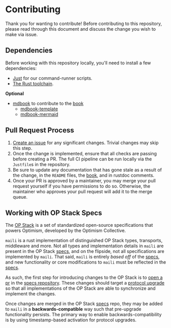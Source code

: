 # Contributing

Thank you for wanting to contribute! Before contributing to this repository,
please read through this document and discuss the change you wish to make via issue.


## Dependencies

Before working with this repository locally, you'll need to install a few dependencies:

- [Just](https://github.com/casey/just) for our command-runner scripts.
- [The Rust toolchain](https://rustup.rs/).

**Optional**

- [mdbook](https://github.com/rust-lang/mdBook) to contribute to the [book](/)
  - [mdbook-template](https://github.com/sgoudham/mdbook-template)
  - [mdbook-mermaid](https://github.com/badboy/mdbook-mermaid)


## Pull Request Process

1. [Create an issue][new-issue] for any significant changes. Trivial changes may skip this step.
1. Once the change is implemented, ensure that all checks are passing before creating a PR.
   The full CI pipeline can be run locally via the `Justfile`s in the repository.
1. Be sure to update any documentation that has gone stale as a result of the change,
   in the `README` files, the [book][book], and in rustdoc comments.
1. Once your PR is approved by a maintainer, you may merge your pull request yourself
   if you have permissions to do so. Otherwise, the maintainer who approves your pull
   request will add it to the merge queue.


## Working with OP Stack Specs

The [OP Stack][op-stack] is a set of standardized open-source specifications
that powers Optimism, developed by the Optimism Collective.

`maili` is a rust implementation of distinguished OP Stack types, transports,
middleware and more. Not all types and implementation details in `maili`
are present in the OP Stack [specs][specs], and on the flipside, not all
specifications are implemented by `maili`. That said, `maili` is
entirely _based off_ of the [specs][specs], and new functionality or
core modifications to `maili` must be reflected in the [specs][specs].

As such, the first step for introducing changes to the OP Stack is to
[open a pr][specs-pr] in the [specs repository][specs-repo]. These
changes should target a [protocol upgrade][upgrades] so that all
implementations of the OP Stack are able to synchronize and implement
the changes.

Once changes are merged in the OP Stack [specs][specs] repo, they
may be added to `maili` in a **backwards-compatible** way such
that pre-upgrade functionality persists. The primary way to enable
backwards-compatibility is by using timestamp-based activation for
protocol upgrades.


<!-- Links -->

[upgrades]: https://specs.optimism.io/protocol/isthmus/overview.html
[specs-repo]: https://github.com/ethereum-optimism/specs
[specs-pr]: https://github.com/ethereum-optimism/specs/pulls
[specs]: https://specs.optimism.io/
[op-stack]: https://docs.optimism.io/stack/getting-started
[book]: https://github.com/op-rs/maili/tree/main/book
[new-issue]: https://github.com/op-rs/maili/issues/new

